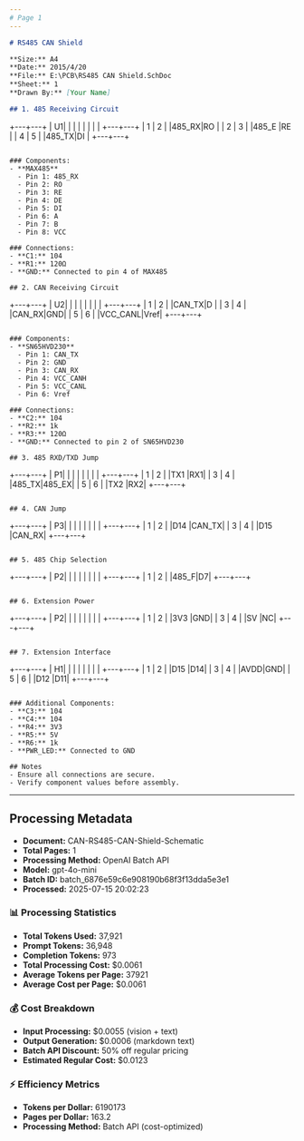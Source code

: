 ```yaml
---
# Page 1
---
```


```markdown
# RS485 CAN Shield

**Size:** A4  
**Date:** 2015/4/20  
**File:** E:\PCB\RS485 CAN Shield.SchDoc  
**Sheet:** 1  
**Drawn By:** [Your Name]

## 1. 485 Receiving Circuit

```
   +---+---+
   | U1|   |
   |   |   |
   |   |   |
   +---+---+
   | 1 | 2 |
   |485_RX|RO |
   | 2 | 3 |
   |485_E |RE |
   | 4 | 5 |
   |485_TX|DI |
   +---+---+
```

### Components:
- **MAX485**
  - Pin 1: 485_RX
  - Pin 2: RO
  - Pin 3: RE
  - Pin 4: DE
  - Pin 5: DI
  - Pin 6: A
  - Pin 7: B
  - Pin 8: VCC

### Connections:
- **C1:** 104
- **R1:** 120Ω
- **GND:** Connected to pin 4 of MAX485

## 2. CAN Receiving Circuit

```
   +---+---+
   | U2|   |
   |   |   |
   |   |   |
   +---+---+
   | 1 | 2 |
   |CAN_TX|D |
   | 3 | 4 |
   |CAN_RX|GND|
   | 5 | 6 |
   |VCC_CANL|Vref|
   +---+---+
```

### Components:
- **SN65HVD230**
  - Pin 1: CAN_TX
  - Pin 2: GND
  - Pin 3: CAN_RX
  - Pin 4: VCC_CANH
  - Pin 5: VCC_CANL
  - Pin 6: Vref

### Connections:
- **C2:** 104
- **R2:** 1k
- **R3:** 120Ω
- **GND:** Connected to pin 2 of SN65HVD230

## 3. 485 RXD/TXD Jump

```
   +---+---+
   | P1|   |
   |   |   |
   |   |   |
   +---+---+
   | 1 | 2 |
   |TX1 |RX1|
   | 3 | 4 |
   |485_TX|485_EX|
   | 5 | 6 |
   |TX2 |RX2|
   +---+---+
```

## 4. CAN Jump

```
   +---+---+
   | P3|   |
   |   |   |
   |   |   |
   +---+---+
   | 1 | 2 |
   |D14 |CAN_TX|
   | 3 | 4 |
   |D15 |CAN_RX|
   +---+---+
```

## 5. 485 Chip Selection

```
   +---+---+
   | P2|   |
   |   |   |
   |   |   |
   +---+---+
   | 1 | 2 |
   |485_F|D7|
   +---+---+
```

## 6. Extension Power

```
   +---+---+
   | P2|   |
   |   |   |
   |   |   |
   +---+---+
   | 1 | 2 |
   |3V3 |GND|
   | 3 | 4 |
   |SV |NC|
   +---+---+
```

## 7. Extension Interface

```
   +---+---+
   | H1|   |
   |   |   |
   |   |   |
   +---+---+
   | 1 | 2 |
   |D15 |D14|
   | 3 | 4 |
   |AVDD|GND|
   | 5 | 6 |
   |D12 |D11|
   +---+---+
```

### Additional Components:
- **C3:** 104
- **C4:** 104
- **R4:** 3V3
- **R5:** 5V
- **R6:** 1k
- **PWR_LED:** Connected to GND

## Notes
- Ensure all connections are secure.
- Verify component values before assembly.
```


---

## Processing Metadata

- **Document:** CAN-RS485-CAN-Shield-Schematic
- **Total Pages:** 1
- **Processing Method:** OpenAI Batch API
- **Model:** gpt-4o-mini
- **Batch ID:** batch_6876e59c6e908190b68f3f13dda5e3e1
- **Processed:** 2025-07-15 20:02:23

### 📊 Processing Statistics

- **Total Tokens Used:** 37,921
- **Prompt Tokens:** 36,948
- **Completion Tokens:** 973
- **Total Processing Cost:** $0.0061
- **Average Tokens per Page:** 37921
- **Average Cost per Page:** $0.0061

### 💰 Cost Breakdown

- **Input Processing:** $0.0055 (vision + text)
- **Output Generation:** $0.0006 (markdown text)
- **Batch API Discount:** 50% off regular pricing
- **Estimated Regular Cost:** $0.0123

### ⚡ Efficiency Metrics

- **Tokens per Dollar:** 6190173
- **Pages per Dollar:** 163.2
- **Processing Method:** Batch API (cost-optimized)
